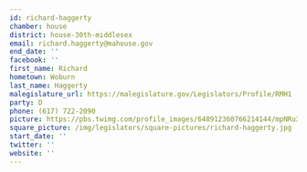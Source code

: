 ```yaml
---
id: richard-haggerty
chamber: house
district: house-30th-middlesex
email: richard.haggerty@mahouse.gov
end_date: ''
facebook: ''
first_name: Richard
hometown: Woburn
last_name: Haggerty
malegislature_url: https://malegislature.gov/Legislators/Profile/RMH1
party: D
phone: (617) 722-2090
picture: https://pbs.twimg.com/profile_images/648912360766214144/mpNRu3SR_400x400.jpg
square_picture: /img/legislators/square-pictures/richard-haggerty.jpg
start_date: ''
twitter: ''
website: ''
---
```

